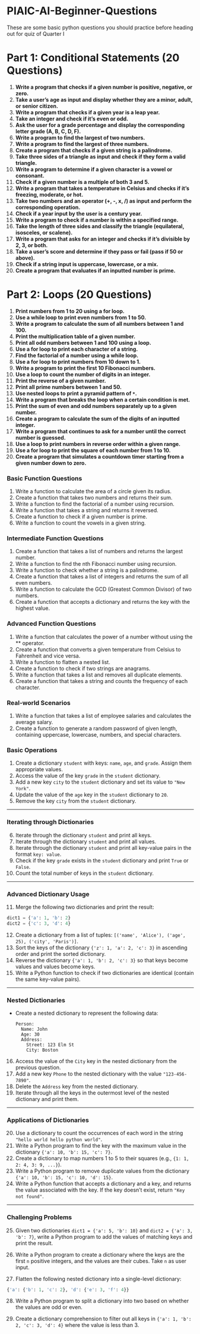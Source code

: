 # PIAIC-AI-Beginner-Questions

These are some basic python questions you should practice before heading out for quiz of Quarter I

# Part 1: Conditional Statements (20 Questions)

1. **Write a program that checks if a given number is positive, negative, or zero.**
2. **Take a user’s age as input and display whether they are a minor, adult, or senior citizen.**
3. **Write a program that checks if a given year is a leap year.**
4. **Take an integer and check if it’s even or odd.**
5. **Ask the user for a grade percentage and display the corresponding letter grade (A, B, C, D, F).**
6. **Write a program to find the largest of two numbers.**
7. **Write a program to find the largest of three numbers.**
8. **Create a program that checks if a given string is a palindrome.**
9. **Take three sides of a triangle as input and check if they form a valid triangle.**
10. **Write a program to determine if a given character is a vowel or consonant.**
11. **Check if a given number is a multiple of both 3 and 5.**
12. **Write a program that takes a temperature in Celsius and checks if it’s freezing, moderate, or hot.**
13. **Take two numbers and an operator (+, -, x, /) as input and perform the corresponding operation.**
14. **Check if a year input by the user is a century year.**
15. **Write a program to check if a number is within a specified range.**
16. **Take the length of three sides and classify the triangle (equilateral, isosceles, or scalene).**
17. **Write a program that asks for an integer and checks if it’s divisible by 2, 3, or both.**
18. **Take a user’s score and determine if they pass or fail (pass if 50 or above).**
19. **Check if a string input is uppercase, lowercase, or a mix.**
20. **Create a program that evaluates if an inputted number is prime.**

# Part 2: Loops (20 Questions)

1. **Print numbers from 1 to 20 using a for loop.**
2. **Use a while loop to print even numbers from 1 to 50.**
3. **Write a program to calculate the sum of all numbers between 1 and 100.**
4. **Print the multiplication table of a given number.**
5. **Print all odd numbers between 1 and 100 using a loop.**
6. **Use a for loop to print each character of a string.**
7. **Find the factorial of a number using a while loop.**
8. **Use a for loop to print numbers from 10 down to 1.**
9. **Write a program to print the first 10 Fibonacci numbers.**
10. **Use a loop to count the number of digits in an integer.**
11. **Print the reverse of a given number.**
12. **Print all prime numbers between 1 and 50.**
13. **Use nested loops to print a pyramid pattern of `*`.**
14. **Write a program that breaks the loop when a certain condition is met.**
15. **Print the sum of even and odd numbers separately up to a given number.**
16. **Create a program to calculate the sum of the digits of an inputted integer.**
17. **Write a program that continues to ask for a number until the correct number is guessed.**
18. **Use a loop to print numbers in reverse order within a given range.**
19. **Use a for loop to print the square of each number from 1 to 10.**
20. **Create a program that simulates a countdown timer starting from a given number down to zero.**

### Basic Function Questions

1. Write a function to calculate the area of a circle given its radius.
2. Create a function that takes two numbers and returns their sum.
3. Write a function to find the factorial of a number using recursion.
4. Write a function that takes a string and returns it reversed.
5. Create a function to check if a given number is prime.
6. Write a function to count the vowels in a given string.

### Intermediate Function Questions

1. Create a function that takes a list of numbers and returns the largest number.
2. Write a function to find the nth Fibonacci number using recursion.
3. Write a function to check whether a string is a palindrome.
4. Create a function that takes a list of integers and returns the sum of all even numbers.
5. Write a function to calculate the GCD (Greatest Common Divisor) of two numbers.
6. Create a function that accepts a dictionary and returns the key with the highest value.

### Advanced Function Questions

1. Write a function that calculates the power of a number without using the ** operator.
2. Create a function that converts a given temperature from Celsius to Fahrenheit and vice versa.
3. Write a function to flatten a nested list.
4. Create a function to check if two strings are anagrams.
5. Write a function that takes a list and removes all duplicate elements.
6. Create a function that takes a string and counts the frequency of each character.

### Real-world Scenarios

1. Write a function that takes a list of employee salaries and calculates the average salary.
2. Create a function to generate a random password of given length, containing uppercase, lowercase, numbers, and special characters.

### **Basic Operations**

1. Create a dictionary `student` with keys: `name`, `age`, and `grade`. Assign them appropriate values.
2. Access the value of the key `grade` in the `student` dictionary.
3. Add a new key `city` to the `student` dictionary and set its value to `"New York"`.
4. Update the value of the `age` key in the `student` dictionary to `20`.
5. Remove the key `city` from the `student` dictionary.

---

### **Iterating through Dictionaries**

6. Iterate through the dictionary `student` and print all keys.
7. Iterate through the dictionary `student` and print all values.
8. Iterate through the dictionary `student` and print all key-value pairs in the format `key: value`.
9. Check if the key `grade` exists in the `student` dictionary and print `True` or `False`.
10. Count the total number of keys in the `student` dictionary.

---

### **Advanced Dictionary Usage**

11. Merge the following two dictionaries and print the result:
  
  ```python
  dict1 = {'a': 1, 'b': 2}  
  dict2 = {'c': 3, 'd': 4}  
  ```
12. Create a dictionary from a list of tuples: `[('name', 'Alice'), ('age', 25), ('city', 'Paris')]`.
13. Sort the keys of the dictionary `{'z': 1, 'a': 2, 'c': 3}` in ascending order and print the sorted dictionary.
14. Reverse the dictionary `{'a': 1, 'b': 2, 'c': 3}` so that keys become values and values become keys.
15. Write a Python function to check if two dictionaries are identical (contain the same key-value pairs).

---

### **Nested Dictionaries**
- Create a nested dictionary to represent the following data:
  
  ```
  Person:  
    Name: John  
    Age: 30  
    Address:  
      Street: 123 Elm St  
      City: Boston  
  ```
16. Access the value of the `City` key in the nested dictionary from the previous question.
17. Add a new key `Phone` to the nested dictionary with the value `"123-456-7890"`.
18. Delete the `Address` key from the nested dictionary.
19. Iterate through all the keys in the outermost level of the nested dictionary and print them.

---

### **Applications of Dictionaries**

20. Use a dictionary to count the occurrences of each word in the string `"hello world hello python world"`.
21. Write a Python program to find the key with the maximum value in the dictionary `{'a': 10, 'b': 15, 'c': 7}`.
22. Create a dictionary to map numbers 1 to 5 to their squares (e.g., `{1: 1, 2: 4, 3: 9, ...}`).
23. Write a Python program to remove duplicate values from the dictionary `{'a': 10, 'b': 15, 'c': 10, 'd': 15}`.
24. Write a Python function that accepts a dictionary and a key, and returns the value associated with the key. If the key doesn’t exist, return `"Key not found"`.

---

### **Challenging Problems**

25. Given two dictionaries `dict1 = {'a': 5, 'b': 10}` and `dict2 = {'a': 3, 'b': 7}`, write a Python program to add the values of matching keys and print the result.

26. Write a Python program to create a dictionary where the keys are the first `n` positive integers, and the values are their cubes. Take `n` as user input.

27. Flatten the following nested dictionary into a single-level dictionary:
  
  ```python
  {'a': {'b': 1, 'c': 2}, 'd': {'e': 3, 'f': 4}}  
  ```

28. Write a Python program to split a dictionary into two based on whether the values are odd or even.

29. Create a dictionary comprehension to filter out all keys in `{'a': 1, 'b': 2, 'c': 3, 'd': 4}` where the value is less than 3.

